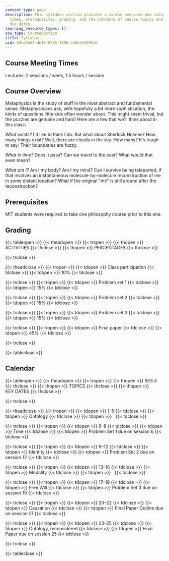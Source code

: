 ```yaml
---
content_type: page
description: This syllabus section provides a course overview and information on meeting
  times, prerequisites, grading, and the schedule of course topics and assignment
  due dates.
learning_resource_types: []
ocw_type: CourseSection
title: Syllabus
uid: 59cd5a6f-db12-07a5-1108-c3bb2e58951e
---
```


Course Meeting Times
--------------------

Lectures: 2 sessions / week, 1.5 hours / session

Course Overview
---------------

Metaphysics is the study of stuff in the most abstract and fundamental sense. Metaphysicians ask, with hopefully a bit more sophistication, the kinds of questions little kids often wonder about. This might seem trivial, but the puzzles are genuine and hard! Here are a few that we'll think about in this class:

_What exists?_ I'd like to think I do. But what about Sherlock Holmes? How many things exist? Well, there are clouds in the sky. How many? It's tough to say: Their boundaries are fuzzy.

_What is time?_ Does it pass? Can we travel to the past? What would that even mean?

_What am I?_ Am I my body? Am I my mind? Can I survive being teleported, if that involves an instantaneous molecule-by-molecule reconstruction of me in some distant location? What if the original "me" is still around after the reconstruction?

Prerequisites
-------------

MIT students were required to take one philosophy course prior to this one.

Grading
-------

{{< tableopen >}}
{{< theadopen >}}
{{< tropen >}}
{{< thopen >}}
ACTIVITIES
{{< thclose >}}
{{< thopen >}}
PERCENTAGES
{{< thclose >}}

{{< trclose >}}

{{< theadclose >}}
{{< tropen >}}
{{< tdopen >}}
Class participation
{{< tdclose >}}
{{< tdopen >}}
10%
{{< tdclose >}}

{{< trclose >}}
{{< tropen >}}
{{< tdopen >}}
Problem set 1
{{< tdclose >}}
{{< tdopen >}}
15%
{{< tdclose >}}

{{< trclose >}}
{{< tropen >}}
{{< tdopen >}}
Problem set 2
{{< tdclose >}}
{{< tdopen >}}
15%
{{< tdclose >}}

{{< trclose >}}
{{< tropen >}}
{{< tdopen >}}
Problem set 3
{{< tdclose >}}
{{< tdopen >}}
15%
{{< tdclose >}}

{{< trclose >}}
{{< tropen >}}
{{< tdopen >}}
Final paper
{{< tdclose >}}
{{< tdopen >}}
45%
{{< tdclose >}}

{{< trclose >}}

{{< tableclose >}}

Calendar
--------

{{< tableopen >}}
{{< theadopen >}}
{{< tropen >}}
{{< thopen >}}
SES #
{{< thclose >}}
{{< thopen >}}
TOPICS
{{< thclose >}}
{{< thopen >}}
KEY DATES
{{< thclose >}}

{{< trclose >}}

{{< theadclose >}}
{{< tropen >}}
{{< tdopen >}}
1–5
{{< tdclose >}}
{{< tdopen >}}
Ontology
{{< tdclose >}}
{{< tdopen >}}
 
{{< tdclose >}}

{{< trclose >}}
{{< tropen >}}
{{< tdopen >}}
6–8
{{< tdclose >}}
{{< tdopen >}}
Time
{{< tdclose >}}
{{< tdopen >}}
Problem Set 1 due on session 6
{{< tdclose >}}

{{< trclose >}}
{{< tropen >}}
{{< tdopen >}}
9–12
{{< tdclose >}}
{{< tdopen >}}
Identity
{{< tdclose >}}
{{< tdopen >}}
Problem Set 2 due on session 12
{{< tdclose >}}

{{< trclose >}}
{{< tropen >}}
{{< tdopen >}}
13–16
{{< tdclose >}}
{{< tdopen >}}
Modality
{{< tdclose >}}
{{< tdopen >}}
 
{{< tdclose >}}

{{< trclose >}}
{{< tropen >}}
{{< tdopen >}}
17–19
{{< tdclose >}}
{{< tdopen >}}
Free Will
{{< tdclose >}}
{{< tdopen >}}
Problem Set 3 due on session 19
{{< tdclose >}}

{{< trclose >}}
{{< tropen >}}
{{< tdopen >}}
20–22
{{< tdclose >}}
{{< tdopen >}}
Causation
{{< tdclose >}}
{{< tdopen >}}
Final Paper Outline due on session 21
{{< tdclose >}}

{{< trclose >}}
{{< tropen >}}
{{< tdopen >}}
23–25
{{< tdclose >}}
{{< tdopen >}}
Ontology, reconsidered
{{< tdclose >}}
{{< tdopen >}}
Final Paper due on session 25
{{< tdclose >}}

{{< trclose >}}

{{< tableclose >}}